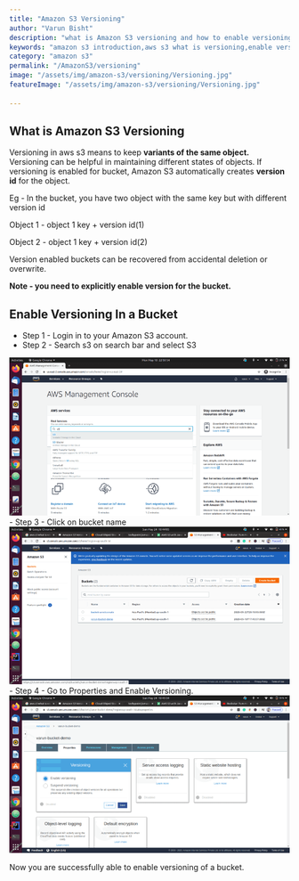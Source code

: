 ```yaml
---
title: "Amazon S3 Versioning"
author: "Varun Bisht"
description: "what is Amazon S3 versioning and how to enable versioning in a bucket."
keywords: "amazon s3 introduction,aws s3 what is versioning,enable versioning s3,aws s3 enable versioning"
category: "amazon s3"
permalink: "/AmazonS3/versioning"
image: "/assets/img/amazon-s3/versioning/Versioning.jpg"
featureImage: "/assets/img/amazon-s3/versioning/Versioning.jpg"

---
```

## What is Amazon S3 Versioning

Versioning in aws s3 means to keep **variants of the same object.**
Versioning can be helpful in maintaining different states of objects.
If versioning is enabled for bucket, Amazon S3 automatically creates **version id** for the object.

Eg -
In the bucket, you have two object with the same key but with different version id

Object 1  - object 1 key + version id(1)

Object 2  - object 1 key + version id(2)

Version enabled buckets can be recovered from accidental deletion or overwrite.

**Note - you need to explicitly enable version for the bucket.**

## Enable Versioning In a Bucket

- Step 1 - Login in to your Amazon S3 account.
- Step 2 - Search s3 on search bar and select S3
<div class="imgCont">
  <img class="object-fit" alt="AWS Management Console Panel" title="AWS Management Console Panel" src="/assets/img/amazon-s3/versioning/aws_console_panel.png" />
</div>
- Step 3 - Click on bucket name
<div class="imgCont">
  <img class="object-fit" alt="Amazon S3 Bucket list" title="Amazon S3 Bucket list" src="/assets/img/amazon-s3/versioning/amazon-s3-bucket-list.png" />
</div>
- Step 4 - Go to Properties and Enable Versioning.
<div class="imgCont">
  <img class="object-fit" alt="AWS Management Console Panel" title="AWS Management Console Panel" src="/assets/img/amazon-s3/versioning/bucket_properties.png" />
</div>

Now you are successfully able to enable versioning of a bucket.
